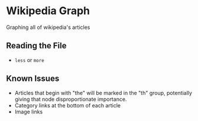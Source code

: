 # Wikipedia Graph
Graphing all of wikipedia's articles

## Reading the File
- `less` or `more`

## Known Issues
- Articles that begin with "the" will be marked in the "th" group, potentially giving that node disproportionate importance.
- Category links at the bottom of each article
- Image links
